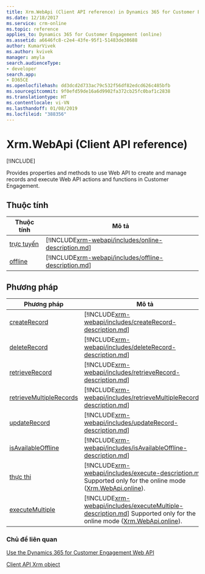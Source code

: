 ```yaml
---
title: Xrm.WebApi (Client API reference) in Dynamics 365 for Customer Engagement apps | MicrosoftDocs
ms.date: 12/18/2017
ms.service: crm-online
ms.topic: reference
applies_to: Dynamics 365 for Customer Engagement (online)
ms.assetid: a6646fc8-c2e4-43fe-95f1-51483de38688
author: KumarVivek
ms.author: kvivek
manager: amyla
search.audienceType:
- developer
search.app:
- D365CE
ms.openlocfilehash: dd3dcd2d733ac79c532f56df82edcd626c485bfb
ms.sourcegitcommit: 9f0efd59de16a6d9902fa372cb25fc0baf1c2838
ms.translationtype: HT
ms.contentlocale: vi-VN
ms.lasthandoff: 01/08/2019
ms.locfileid: "388356"
---
```

# <a name="xrmwebapi-client-api-reference"></a>Xrm.WebApi (Client API reference)

[!INCLUDE[](../../../includes/cc_applies_to_update_9_0_0.md)]

Provides properties and methods to use Web API to create and manage records and execute Web API actions and functions in Customer Engagement. 

## <a name="properties"></a>Thuộc tính

|             Thuộc tính             |                                            Mô tả                                             |
|----------------------------------|----------------------------------------------------------------------------------------------------|
|  [trực tuyến](xrm-webapi/online.md)  |  [!INCLUDE[xrm-webapi/includes/online-description.md](xrm-webapi/includes/online-description.md)]  |
| [offline](xrm-webapi/offline.md) | [!INCLUDE[xrm-webapi/includes/offline-description.md](xrm-webapi/includes/offline-description.md)] |

## <a name="methods"></a>Phương pháp

|                              Phương pháp                              |                                                            Mô tả                                                             |
|------------------------------------------------------------------|------------------------------------------------------------------------------------------------------------------------------------|
|            [createRecord](xrm-webapi/createRecord.md)            |            [!INCLUDE[xrm-webapi/includes/createRecord-description.md](xrm-webapi/includes/createRecord-description.md)]            |
|            [deleteRecord](xrm-webapi/deleteRecord.md)            |            [!INCLUDE[xrm-webapi/includes/deleteRecord-description.md](xrm-webapi/includes/deleteRecord-description.md)]            |
|          [retrieveRecord](xrm-webapi/retrieveRecord.md)          |          [!INCLUDE[xrm-webapi/includes/retrieveRecord-description.md](xrm-webapi/includes/retrieveRecord-description.md)]          |
| [retrieveMultipleRecords](xrm-webapi/retrieveMultipleRecords.md) | [!INCLUDE[xrm-webapi/includes/retrieveMultipleRecords-description.md](xrm-webapi/includes/retrieveMultipleRecords-description.md)] |
|            [updateRecord](xrm-webapi/updateRecord.md)            |            [!INCLUDE[xrm-webapi/includes/updateRecord-description.md](xrm-webapi/includes/updateRecord-description.md)]            |
|      [isAvailableOffline](xrm-webapi/isAvailableOffline.md)      |      [!INCLUDE[xrm-webapi/includes/isAvailableOffline-description.md](xrm-webapi/includes/isAvailableOffline-description.md)]      |
|                 [thực thi](xrm-webapi/online/execute.md)                 |                 [!INCLUDE[xrm-webapi/includes/execute-description.md](xrm-webapi/includes/execute-description.md)] Supported only for the online mode ([Xrm.WebApi.online](xrm-webapi/online.md)).                |
|         [executeMultiple](xrm-webapi/online/executeMultiple.md)         |         [!INCLUDE[xrm-webapi/includes/executeMultiple-description.md](xrm-webapi/includes/executeMultiple-description.md)] Supported only for the online mode ([Xrm.WebApi.online](xrm-webapi/online.md)).        |

### <a name="related-topics"></a>Chủ đề liên quan

[Use the Dynamics 365 for Customer Engagement Web API](../../use-microsoft-dynamics-365-web-api.md)

[Client API Xrm object](../clientapi-xrm.md)
